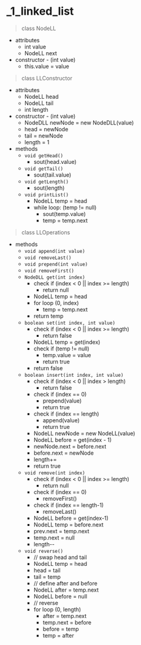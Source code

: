 # _1_linked_list

> class NodeLL

- attributes
  - int value
  - NodeLL next
- constructor - (int value)
  - this.value = value

> class LLConstructor

- attributes
  - NodeLL head
  - NodeLL tail
  - int length
- constructor - (int value)
  - NodeDLL newNode = new NodeDLL(value)
  - head = newNode
  - tail = newNode
  - length = 1
- methods
  - `void getHead()`
    - sout(head.value)
  - `void getTail()`
    - sout(tail.value)
  - `void getLength()`
    - sout(length)
  - `void printList()`
    - NodeLL temp = head
    - while loop: (temp != null)
      - sout(temp.value)
      - temp = temp.next

> class LLOperations
- methods
  - `void append(int value)`
  - `void removeLast()`
  - `void prepend(int value)`
  - `void removeFirst()`
  - `NodeDLL get(int index)`
    - check if (index < 0 || index >= length)
      - return null
    - NodeLL temp = head
    - for loop (0, index)
      - temp = temp.next
    - return temp
  - `boolean set(int index, int value)`
    - check if (index < 0 || index >= length)
      - return false
    - NodeLL temp = get(index)
    - check if (temp != null)
      - temp.value = value
      - return true
    - return false
  - `boolean insert(int index, int value)`
    - check if (index < 0 || index > length)
      - return false
    - check if (index == 0)
      - prepend(value)
      - return true
    - check if (index == length)
      - append(value)
      - return true
    - NodeLL newNode = new NodeLL(value)
    - NodeLL before = get(index - 1)
    - newNode.next = before.next
    - before.next = newNode
    - length+=
    - return true
  - `void remove(int index)`
    - check if (index < 0 || index >= length)
      - return null
    - check if (index == 0)
      - removeFirst()
    - check if (index == length-1)
      - removeLast()
    - NodeLL before = get(index-1)
    - NodeLL temp = before.next
    - prev.next = temp.next
    - temp.next = null
    - length--
  - `void reverse()`
    - // swap head and tail
    - NodeLL temp = head
    - head = tail
    - tail = temp
    - // define after and before
    - NodeLL after = temp.next
    - NodeLL before = null
    - // reverse
    - for loop (0, length)
      - after = temp.next
      - temp.next = before
      - before = temp
      - temp = after


